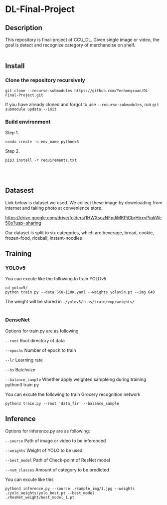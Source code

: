 # DL-Final-Project


## Description
This repository is final-project of CCU_DL. Given single image or video, the goal is detect and recognize category of merchandise on shelf. 
<br/>
<br/>

## Install
### Clone the repository recursively
    git clone --recurse-submodules https://github.com/Yenhongxuan/DL-Final-Project.git
If you have already cloned and forgot to use `--recurse-submodules`, run `git submodule updata --init`

### Build environment
Step 1.

    conda create -n env_name python=3
Step 2.

    pip3 install -r requirements.txt

<br/>
<br/>


## Datasest
Link below is dataset we used. We collect these image by downloading from internet and taking photo at convenience store. 

https://drive.google.com/drive/folders/1HWXsozNFpdiMKPjGbrHirxvPiqkWc50o?usp=sharing

Our dataset is split to six categories, which are beverage, bread, cookie, frozen-food, riceball, instant-noodles



## Training
### YOLOv5
You can excute like the following to train YOLOv5

    cd yolov5/
    python train.py --data SKU-110K.yaml --weights yolov5n.pt --img 640
The weight will be stored in `./yolov5/runs/train/exp/weights/`
<br/>
<br/>
### DenseNet
Options for train.py are as following

`--root` Root directory of data

`--epochs` Number of epoch to train

`--lr` Learning rate

`--bs` Batchsize

`--balance_sample` Whether apply weighted sampleing during training
    python3 train.py

You can excute the following to train Grocery recognition network

    python3 train.py --root 'data_fir' --balance_sample
## Inference
Options for inference.py are as following:

`--source` Path of image or video to be inferenced

`--weights` Weight of YOLO to be used

`--best_model` Path of Check-point of ResNet model

`--num_classes` Amount of category to be predicted

You can excute like this

    python3 inference.py --source ./sample_img/1.jpg --weights ./yolo_weights/yolo_best.pt --best_model ./ResNet_weight/best_model_1.pt
